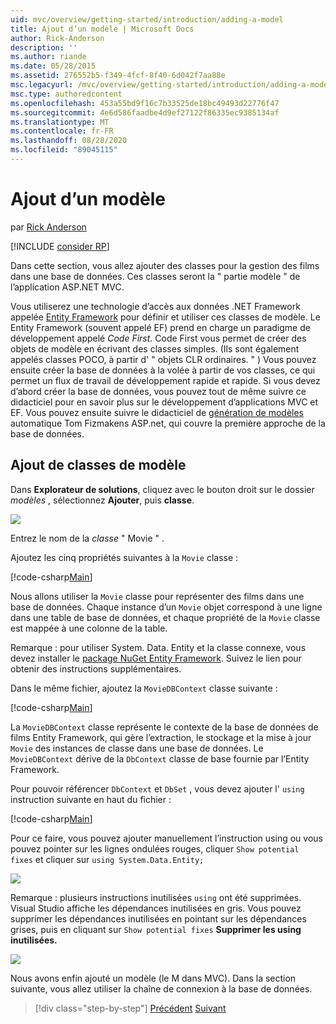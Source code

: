 ```yaml
---
uid: mvc/overview/getting-started/introduction/adding-a-model
title: Ajout d’un modèle | Microsoft Docs
author: Rick-Anderson
description: ''
ms.author: riande
ms.date: 05/28/2015
ms.assetid: 276552b5-f349-4fcf-8f40-6d042f7aa88e
msc.legacyurl: /mvc/overview/getting-started/introduction/adding-a-model
msc.type: authoredcontent
ms.openlocfilehash: 453a55bd9f16c7b33525de18bc49493d22776f47
ms.sourcegitcommit: 4e6d586faadbe4d9ef27122f86335ec9385134af
ms.translationtype: MT
ms.contentlocale: fr-FR
ms.lasthandoff: 08/28/2020
ms.locfileid: "89045115"
---
```

# <a name="adding-a-model"></a>Ajout d’un modèle

par [Rick Anderson](https://twitter.com/RickAndMSFT)

[!INCLUDE [consider RP](~/includes/razor.md)]

Dans cette section, vous allez ajouter des classes pour la gestion des films dans une base de données. Ces classes seront la &quot; partie modèle &quot; de l’application ASP.NET MVC.

Vous utiliserez une technologie d’accès aux données .NET Framework appelée [Entity Framework](https://docs.microsoft.com/ef/) pour définir et utiliser ces classes de modèle. Le Entity Framework (souvent appelé EF) prend en charge un paradigme de développement appelé *Code First*. Code First vous permet de créer des objets de modèle en écrivant des classes simples. (Ils sont également appelés classes POCO, à partir d' &quot; objets CLR ordinaires. &quot; ) Vous pouvez ensuite créer la base de données à la volée à partir de vos classes, ce qui permet un flux de travail de développement rapide et rapide. Si vous devez d’abord créer la base de données, vous pouvez tout de même suivre ce didacticiel pour en savoir plus sur le développement d’applications MVC et EF. Vous pouvez ensuite suivre le didacticiel de [génération de modèles](xref:visual-studio/overview/2013/aspnet-scaffolding-overview) automatique Tom Fizmakens ASP.net, qui couvre la première approche de la base de données.

## <a name="adding-model-classes"></a>Ajout de classes de modèle

Dans **Explorateur de solutions**, cliquez avec le bouton droit sur le dossier *modèles* , sélectionnez **Ajouter**, puis **classe**.

![](adding-a-model/_static/image1.png)

Entrez le nom de la *classe* &quot; Movie &quot; .

Ajoutez les cinq propriétés suivantes à la `Movie` classe :

[!code-csharp[Main](adding-a-model/samples/sample1.cs)]

Nous allons utiliser la `Movie` classe pour représenter des films dans une base de données. Chaque instance d’un `Movie` objet correspond à une ligne dans une table de base de données, et chaque propriété de la `Movie` classe est mappée à une colonne de la table.

Remarque : pour utiliser System. Data. Entity et la classe connexe, vous devez installer le [package NuGet Entity Framework](https://www.nuget.org/packages/EntityFramework/). Suivez le lien pour obtenir des instructions supplémentaires.

Dans le même fichier, ajoutez la `MovieDBContext` classe suivante :

[!code-csharp[Main](adding-a-model/samples/sample2.cs?highlight=2,15-18)]

La `MovieDBContext` classe représente le contexte de la base de données de films Entity Framework, qui gère l’extraction, le stockage et la mise à jour `Movie` des instances de classe dans une base de données. Le `MovieDBContext` dérive de la `DbContext` classe de base fournie par l’Entity Framework.

Pour pouvoir référencer `DbContext` et `DbSet` , vous devez ajouter l' `using` instruction suivante en haut du fichier :

[!code-csharp[Main](adding-a-model/samples/sample3.cs)]

Pour ce faire, vous pouvez ajouter manuellement l’instruction using ou vous pouvez pointer sur les lignes ondulées rouges, cliquer `Show potential fixes` et cliquer sur `using System.Data.Entity;`

![](adding-a-model/_static/image2.png)

Remarque : plusieurs instructions inutilisées `using` ont été supprimées. Visual Studio affiche les dépendances inutilisées en gris. Vous pouvez supprimer les dépendances inutilisées en pointant sur les dépendances grises, puis en cliquant sur `Show potential fixes` **Supprimer les using inutilisées.**

![](adding-a-model/_static/image3.png)

Nous avons enfin ajouté un modèle (le M dans MVC). Dans la section suivante, vous allez utiliser la chaîne de connexion à la base de données.

> [!div class="step-by-step"]
> [Précédent](adding-a-view.md) 
>  [Suivant](creating-a-connection-string.md)
